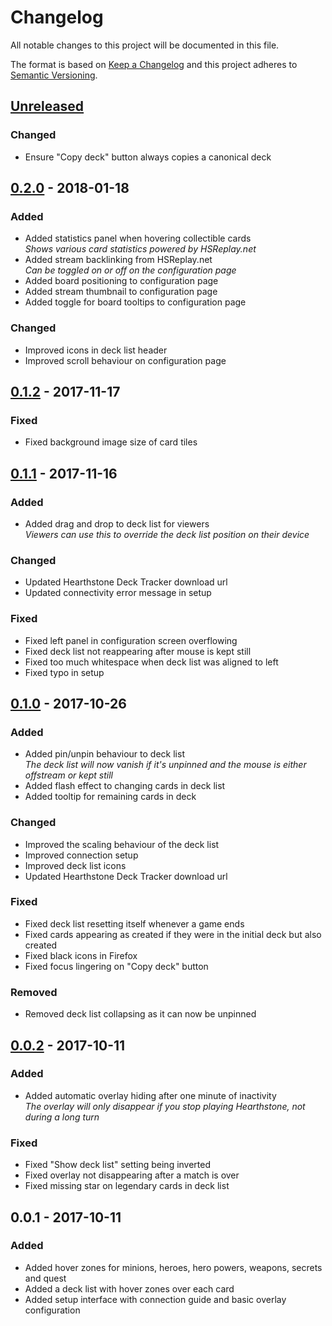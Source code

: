 # Changelog
All notable changes to this project will be documented in this file.

The format is based on [Keep a Changelog](http://keepachangelog.com/en/1.0.0/)
and this project adheres to [Semantic Versioning](http://semver.org/spec/v2.0.0.html).

## [Unreleased]
### Changed
- Ensure "Copy deck" button always copies a canonical deck

## [0.2.0] - 2018-01-18
### Added
- Added statistics panel when hovering collectible cards  
  *Shows various card statistics powered by HSReplay.net*
- Added stream backlinking from HSReplay.net  
  *Can be toggled on or off on the configuration page*
- Added board positioning to configuration page
- Added stream thumbnail to configuration page
- Added toggle for board tooltips to configuration page

### Changed
- Improved icons in deck list header
- Improved scroll behaviour on configuration page

## [0.1.2] - 2017-11-17
### Fixed
- Fixed background image size of card tiles

## [0.1.1] - 2017-11-16
### Added
- Added drag and drop to deck list for viewers  
  *Viewers can use this to override the deck list position on their device*

### Changed
- Updated Hearthstone Deck Tracker download url
- Updated connectivity error message in setup

### Fixed
- Fixed left panel in configuration screen overflowing
- Fixed deck list not reappearing after mouse is kept still
- Fixed too much whitespace when deck list was aligned to left
- Fixed typo in setup

## [0.1.0] - 2017-10-26
### Added
- Added pin/unpin behaviour to deck list  
  *The deck list will now vanish if it's unpinned and the mouse is either offstream or kept still*
- Added flash effect to changing cards in deck list
- Added tooltip for remaining cards in deck

### Changed
- Improved the scaling behaviour of the deck list
- Improved connection setup
- Improved deck list icons
- Updated Hearthstone Deck Tracker download url

### Fixed
- Fixed deck list resetting itself whenever a game ends
- Fixed cards appearing as created if they were in the initial deck but also created
- Fixed black icons in Firefox
- Fixed focus lingering on "Copy deck" button

### Removed
- Removed deck list collapsing as it can now be unpinned

## [0.0.2] - 2017-10-11
### Added
- Added automatic overlay hiding after one minute of inactivity  
  *The overlay will only disappear if you stop playing Hearthstone, not during a long turn*

### Fixed
- Fixed "Show deck list" setting being inverted
- Fixed overlay not disappearing after a match is over
- Fixed missing star on legendary cards in deck list

## 0.0.1 - 2017-10-11
### Added
- Added hover zones for minions, heroes, hero powers, weapons, secrets and quest
- Added a deck list with hover zones over each card
- Added setup interface with connection guide and basic overlay configuration

[Unreleased]: https://github.com/HearthSim/twitch-hdt-frontend/compare/v0.2.0...HEAD
[0.2.0]: https://github.com/HearthSim/twitch-hdt-frontend/compare/v0.1.2...v0.2.0
[0.1.2]: https://github.com/HearthSim/twitch-hdt-frontend/compare/v0.1.1...v0.1.2
[0.1.1]: https://github.com/HearthSim/twitch-hdt-frontend/compare/v0.1.0...v0.1.1
[0.1.0]: https://github.com/HearthSim/twitch-hdt-frontend/compare/v0.0.2...v0.1.0
[0.0.2]: https://github.com/HearthSim/twitch-hdt-frontend/compare/v0.0.1...v0.0.2
